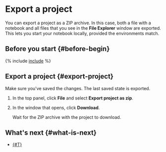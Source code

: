 # Export a project

You can export a project as a ZIP archive. In this case, both a file with a notebook and all files that you see in the **File Explorer** window are exported. This lets you start your notebook locally, provided the environments match.

## Before you start {#before-begin}

{% include [include](../../../_includes/datasphere/ui-before-begin.md) %}

## Export a project {#export-project}

Make sure you've saved the changes. The last saved state is exported.

1. In the top panel, click **File** and select **Export project as zip**.
1. In the window that opens, click **Download**.

   Wait for the ZIP archive with the project to download.

## What's next {#what-is-next}

- [{#T}](delete.md)
